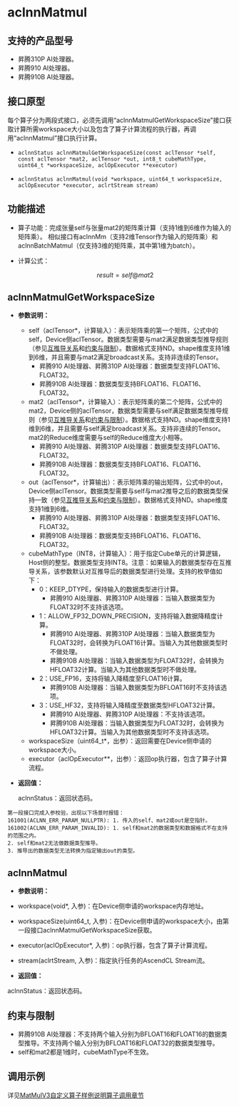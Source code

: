 # aclnnMatmul

## 支持的产品型号

- 昇腾310P AI处理器。
- 昇腾910 AI处理器。
- 昇腾910B AI处理器。

## 接口原型

每个算子分为两段式接口，必须先调用“aclnnMatmulGetWorkspaceSize”接口获取计算所需workspace大小以及包含了算子计算流程的执行器，再调用“aclnnMatmul”接口执行计算。

- `aclnnStatus aclnnMatmulGetWorkspaceSize(const aclTensor *self, const aclTensor *mat2, aclTensor *out, int8_t cubeMathType, uint64_t *workspaceSize, aclOpExecutor **executor)`

- `aclnnStatus aclnnMatmul(void *workspace, uint64_t workspaceSize, aclOpExecutor *executor, aclrtStream stream)`

## 功能描述

- 算子功能：完成张量self与张量mat2的矩阵乘计算（支持1维到6维作为输入的矩阵乘）。
  相似接口有aclnnMm（支持2维Tensor作为输入的矩阵乘）和aclnnBatchMatmul（仅支持3维的矩阵乘，其中第1维为batch）。
- 计算公式：

  $$
  result=self @ mat2
  $$

## aclnnMatmulGetWorkspaceSize
- **参数说明：**

  - self（aclTensor*，计算输入）：表示矩阵乘的第一个矩阵，公式中的self，Device侧aclTensor。数据类型需要与mat2满足数据类型推导规则（参见[互推导关系](./互推导关系.md)和[约束与限制](#约束与限制)）。数据格式支持ND。shape维度支持1维到6维，并且需要与mat2满足broadcast关系。支持非连续的Tensor。
    - 昇腾910 AI处理器、昇腾310P AI处理器：数据类型支持FLOAT16、FLOAT32。
    - 昇腾910B AI处理器：数据类型支持BFLOAT16、FLOAT16、FLOAT32。
  - mat2（aclTensor*，计算输入）：表示矩阵乘的第二个矩阵，公式中的mat2，Device侧的aclTensor，数据类型需要与self满足数据类型推导规则（参见[互推导关系](./互推导关系.md)和[约束与限制](#约束与限制)）。数据格式支持ND。shape维度支持1维到6维，并且需要与self满足broadcast关系。支持非连续的Tensor。mat2的Reduce维度需要与self的Reduce维度大小相等。
    - 昇腾910 AI处理器、昇腾310P AI处理器：数据类型支持FLOAT16、FLOAT32。
    - 昇腾910B AI处理器：数据类型支持BFLOAT16、FLOAT16、FLOAT32。
  - out（aclTensor*，计算输出）：表示矩阵乘的输出矩阵，公式中的out，Device侧aclTensor。数据类型需要与self与mat2推导之后的数据类型保持一致（参见[互推导关系](./互推导关系.md)和[约束与限制](#约束与限制)）。数据格式支持ND。shape维度支持1维到6维。
    - 昇腾910 AI处理器、昇腾310P AI处理器：数据类型支持FLOAT16、FLOAT32。
    - 昇腾910B AI处理器：数据类型支持BFLOAT16、FLOAT16、FLOAT32。
  - cubeMathType（INT8，计算输入）：用于指定Cube单元的计算逻辑，Host侧的整型。数据类型支持INT8。注意：如果输入的数据类型存在互推导关系，该参数默认对互推导后的数据类型进行处理。支持的枚举值如下：
    * 0：KEEP_DTYPE，保持输入的数据类型进行计算。
      * 昇腾910 AI处理器、昇腾310P AI处理器：当输入数据类型为FLOAT32时不支持该选项。
    * 1：ALLOW_FP32_DOWN_PRECISION，支持将输入数据降精度计算。
      * 昇腾910 AI处理器、昇腾310P AI处理器：当输入数据类型为FLOAT32时，会转换为FLOAT16计算。当输入为其他数据类型时不做处理。
      * 昇腾910B AI处理器：当输入数据类型为FLOAT32时，会转换为HFLOAT32计算。当输入为其他数据类型时不做处理。
    * 2：USE_FP16，支持将输入降精度至FLOAT16计算。
      * 昇腾910B AI处理器：当输入数据类型为BFLOAT16时不支持该选项。
    * 3：USE_HF32，支持将输入降精度至数据类型HFLOAT32计算。
      * 昇腾910 AI处理器、昇腾310P AI处理器：不支持该选项。
      * 昇腾910B AI处理器：当输入数据类型为FLOAT32时，会转换为HFLOAT32计算。当输入为其他数据类型时不支持该选项。
  - workspaceSize（uint64_t*，出参）：返回需要在Device侧申请的workspace大小。
  - executor（aclOpExecutor**，出参）：返回op执行器，包含了算子计算流程。

- **返回值：**

  aclnnStatus：返回状态码。

```
第一段接口完成入参校验，出现以下场景时报错：
161001(ACLNN_ERR_PARAM_NULLPTR): 1. 传入的self、mat2或out是空指针。
161002(ACLNN_ERR_PARAM_INVALID): 1. self和mat2的数据类型和数据格式不在支持的范围之内。
2. self和mat2无法做数据类型推导。
3. 推导出的数据类型无法转换为指定输出out的类型。
```


## aclnnMatmul

- **参数说明：**

- workspace(void*, 入参)：在Device侧申请的workspace内存地址。
- workspaceSize(uint64_t, 入参)：在Device侧申请的workspace大小，由第一段接口aclnnMatmulGetWorkspaceSize获取。
- executor(aclOpExecutor*, 入参)：op执行器，包含了算子计算流程。
- stream(aclrtStream, 入参)：指定执行任务的AscendCL Stream流。

- **返回值：**

aclnnStatus：返回状态码。

## 约束与限制
- 昇腾910B AI处理器：不支持两个输入分别为BFLOAT16和FLOAT16的数据类型推导。不支持两个输入分别为BFLOAT16和FLOAT32的数据类型推导。
- self和mat2都是1维时，cubeMathType不生效。

## 调用示例

详见[MatMulV3自定义算子样例说明算子调用章节](../README.md#算子调用)

